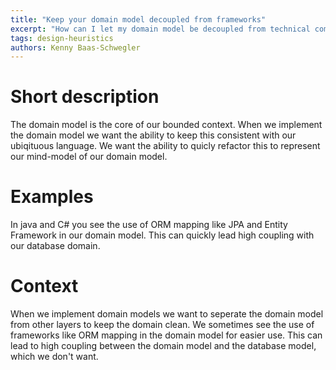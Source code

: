 ```yaml
---
title: "Keep your domain model decoupled from frameworks"
excerpt: "How can I let my domain model be decoupled from technical complexity?"
tags: design-heuristics
authors: Kenny Baas-Schwegler
---
```


# Short description

The domain model is the core of our bounded context. When we implement the domain model we want the ability to keep this consistent with our ubiqituous language. We want the ability to quicly refactor this to represent our mind-model of our domain model.

# Examples

In java and C# you see the use of ORM mapping like JPA and Entity Framework in our domain model. This can quickly lead high coupling with our database domain.

# Context

When we implement domain models we want to seperate the domain model from other layers to keep the domain clean. We sometimes see the use of frameworks like ORM mapping in the domain model for easier use. This can lead to high coupling between the domain model and the database model, which we don't want.